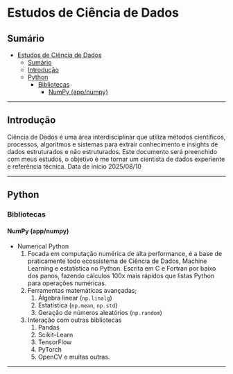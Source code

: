 # Estudos de Ciência de Dados

## Sumário

- [Estudos de Ciência de Dados](#estudos-de-ciência-de-dados)
  - [Sumário](#sumário)
  - [Introdução](#introdução)
  - [Python](#python)
    - [Bibliotecas](#bibliotecas)
      - [NumPy (app/numpy)](#numpy-appnumpy)

---

## Introdução

Ciência de Dados é uma área interdisciplinar que utiliza métodos científicos, processos, algoritmos e sistemas para extrair conhecimento e insights de dados estruturados e não estruturados. Este documento será preenchido com meus estudos, o objetivo é me tornar um cientista de dados experiente e referência técnica. Data de início 2025/08/10

---

## Python
### Bibliotecas

#### NumPy (app/numpy)
  * Numerical Python
    1. Focada em computação numérica de alta performance, é a base de praticamente todo ecossistema de Ciência de Dados, Machine Learning e estatística no Python. Escrita em C e Fortran por baixo dos panos, fazendo cálculos 100x mais rápidos que listas Python para operações numéricas.
    2. Ferramentas matemáticas avançadas;
       1. Álgebra linear (`np.linalg`)
       2. Estatística (`np.mean`, `np.std`)
       3. Geração de números aleatórios (`np.random`)
    3. Interação com outras bibliotecas
       1. Pandas
       2. Scikit-Learn
       3. TensorFlow
       4. PyTorch
       5. OpenCV e muitas outras.

---